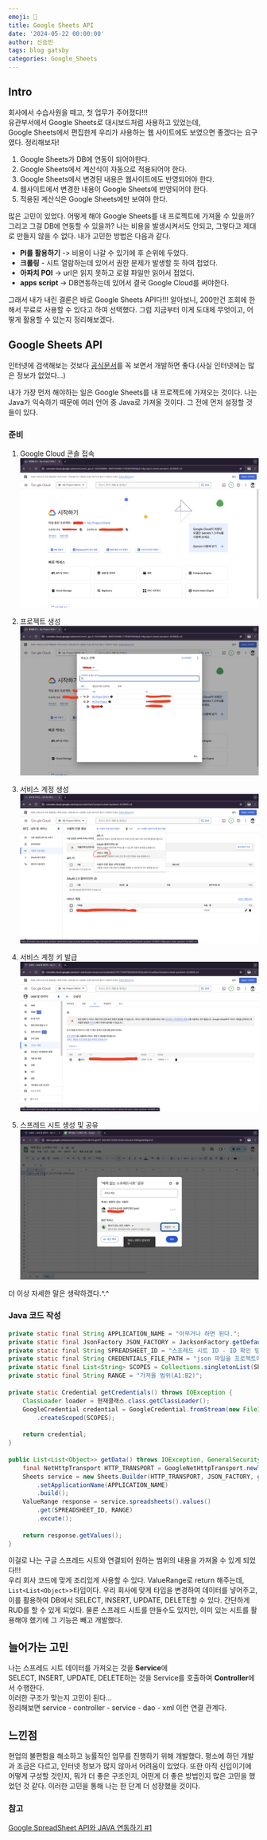 ```yaml
---
emoji: 🍋
title: Google Sheets API
date: '2024-05-22 00:00:00'
author: 신승민
tags: blog gatsby 
categories: Google_Sheets
---
```


## Intro
회사에서 수습사원을 떼고, 첫 업무가 주어졌다!!!   
유관부서에서 Google Sheets로 대시보드처럼 사용하고 있었는데,   
Google Sheets에서 편집한게 우리가 사용하는 웹 사이트에도 보였으면 좋겠다는 요구였다. 정리해보자!   
   
   1. Google Sheets가 DB에 연동이 되어야한다.
   2. Google Sheets에서 계산식이 자동으로 적용되어야 한다.
   3. Google Sheets에서 변경된 내용은 웹사이트에도 반영되어야 한다.
   4. 웹사이트에서 변경한 내용이 Google Sheets에 반영되어야 한다.
   5. 적용된 계산식은 Google Sheets에만 보여야 한다.

많은 고민이 있었다. 어떻게 해야 Google Sheets를 내 프로젝트에 가져올 수 있을까? 그리고 그걸 DB에 연동할 수 있을까? 나는 비용을 발생시켜서도 안되고, 그렇다고 제대로 만들지 않을 수 없다. 내가 고민한 방법은 다음과 같다.   
   
* **PI를 활용하기** -> 비용이 나갈 수 있기에 후 순위에 두었다. 
* **크롤링** - 시트 열람하는데 있어서 권한 문제가 발생할 듯 하여 접었다.
* **아파치 POI** -> url은 읽지 못하고 로컬 파일만 읽어서 접었다.
* **apps script** -> DB연동하는데 있어서 결국 Google Cloud를 써야한다.

그래서 내가 내린 결론은 바로 Google Sheets API다!!! 알아보니, 200만건 조회에 한해서 무료로 사용할 수 있다고 하여 선택했다. 그럼 지금부터 이게 도대체 무엇이고, 어떻게 활용할 수 있는지 정리해보겠다.

## Google Sheets API
인터넷에 검색해보는 것보다 [공식문서](https://developers.google.com/sheets/api/guides/concepts?hl=ko)를 꼭 보면서 개발하면 좋다.(사실 인터넷에는 많은 정보가 없었다...)   
   
내가 가장 먼저 해야하는 일은 Google Sheets를 내 프로젝트에 가져오는 것이다. 나는 Java가 익숙하기 때문에 여러 언어 중 Java로 가져올 것이다. 그 전에 먼저 설정할 것들이 있다.

### 준비
1. Google Cloud 콘솔 접속
![](1.png)

2. 프로젝트 생성
![](2.png)

3. 서비스 계정 생성
![](3.png)

4. 서비스 계정 키 발급
![](4.png)

5. 스프레드 시트 생성 및 공유
![](5.png)

더 이상 자세한 말은 생략하겠다.^.^

### Java 코드 작성
```java
private static final String APPLICATION_NAME = "아무거나 하면 된다.";
private static final JsonFactory JSON_FACTORY = JacksonFactory.getDefaultInstance();
private static final String SPREADSHEET_ID = "스프레드 시트 ID - ID 확인 방법은 공식문서에..."
private static final String CREDENTIALS_FILE_PATH = "json 파일을 프로젝트에 저장해두고 그 경로를 적자"
private static final List<String> SCOPES = Collections.singletonList(SheetsScopes.SPREADSHEETS);
private static final String RANGE = "가져올 범위(A1:B2)";

private static Credential getCredentials() throws IOException {
    ClassLoader loader = 현재클래스.class.getClassLoader();
    GoogleCredential credential = GoogleCredential.fromStream(new FileInputStream(loader.getResource(CREDENTIALS_FILE_PATH).getFile()))
        .createScoped(SCOPES);

    return credential;
}

public List<List<Object>> getData() throws IOException, GeneralSecurityException {
    final NetHttpTransport HTTP_TRANSPORT = GoogleNetHttpTransport.newTrustedTransport();
    Sheets service = new Sheets.Builder(HTTP_TRANSPORT, JSON_FACTORY, getCredentials())
        .setApplicationName(APPLICATION_NAME)
        .build();
    ValueRange response = service.spreadsheets().values()
        .get(SPREADSHEET_ID, RANGE)
        .excute();

    return response.getValues();
}
```

이걸로 나는 구글 스프레드 시트와 연결되어 원하는 범위의 내용을 가져올 수 있게 되었다!!!   
우리 회사 코드에 맞게 조리있게 사용할 수 있다. ValueRange로 return 해주는데, `List<List<Object>`>타입이다. 우리 회사에 맞게 타입을 변경하여 데이터를 넣어주고, 이를 활용하여 DB에서 SELECT, INSERT, UPDATE, DELETE할 수 있다. 간단하게 RUD를 할 수 있게 되었다. 물론 스프레드 시트를 만들수도 있지만, 이미 있는 시트를 활용해야 했기에 그 기능은 빼고 개발했다.

## 늘어가는 고민
나는 스프레드 시트 데이터를 가져오는 것을 **Service**에   
SELECT, INSERT, UPDATE, DELETE하는 것을 Service를 호출하여 **Controller**에서 수행한다.   
이러한 구조가 맞는지 고민이 된다...   
정리해보면 service - controller - service - dao - xml 이런 연결 관계다.

## 느낀점
현업의 불편함을 해소하고 능률적인 업무를 진행하기 위해 개발했다. 평소에 하던 개발과 조금은 다르고, 인터넷 정보가 많지 않아서 어려움이 있었다. 또한 아직 신입이기에 어떻게 구성할 것인지, 뭐가 더 좋은 구조인지, 어떤게 더 좋은 방법인지 많은 고민을 했었던 것 같다. 이러한 고민을 통해 나는 한 단계 더 성장했을 것이다.

### 참고
[Google SpreadSheet API와 JAVA 연동하기 #1](https://many.tistory.com/11)   
```toc

```